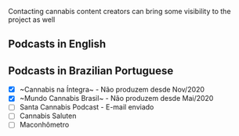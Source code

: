 Contacting cannabis content creators can bring some visibility to the project as well


## Podcasts in English

## Podcasts in Brazilian Portuguese

- [X] ~Cannabis na Íntegra~ - Não produzem desde Nov/2020
- [X] ~Mundo Cannabis Brasil~ - Não produzem desde Mai/2020
- [ ] Santa Cannabis Podcast - E-mail enviado
- [ ] Cannabis Saluten
- [ ] Maconhômetro
